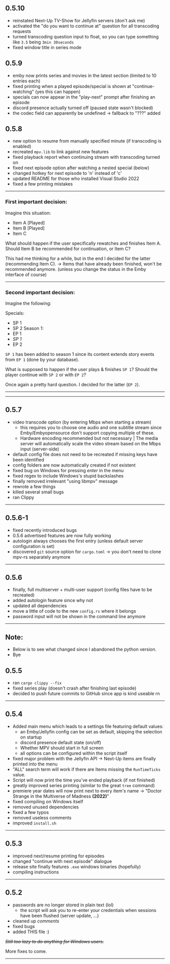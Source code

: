 ## **0.5.10**

* reinstated Next-Up TV-Show for Jellyfin servers (don't ask me)
* activated the "do you want to continue at" question for all transcoding requests
* turned transcoding question input to float, so you can type something like `3.5` being `3min 30seconds`
* fixed window title in series mode

## **0.5.9**

* emby now prints series and movies in the latest section (limited to 10 entries each)
* fixed printing when a played episode/special is shown at "continue-watching" (yes this can happen)
* specials can now appear in the "play-next" prompt after finishing an episode
* discord presence actually turned off (paused state wasn't blocked)
* the codec field can apparently be undefined -> fallback to "???" added


## **0.5.8**


* new option to resume from manually specified minute (if transcoding is enabled)
* recreated `mpv.lib` to link against new features
* fixed playback report when continuing stream with transcoding turned on
* fixed next episode option after watching a nested special (below)
* changed hotkey for next episode to 'n' instead of 'c'
* updated README for those who installed Visual Studio 2022
* fixed a few printing mistakes

___

### First important decision:

Imagine this situation:

- Item A [Played]
- Item B [Played]
- Item C

What should happen if the user specifically rewatches and finishes Item A.
Should Item B be recommended for continuation, or Item C?

This had me thinking for a while, but in the end I decided for the latter (recommending Item C).
-> Items that have already been finished, won't be recommended anymore. (unless you change the status in the Emby interface of course)

___

### Second important decision:

Imagine the following:

Specials:
- SP 1
- SP 2
Season 1:
- EP 1
- *SP 1*
- EP 2

`SP 1` has been added to season 1 since its content extends story events from `EP 1` (done by your database).


What is supposed to happen if the user plays & finishes `SP 1`?
Should the player continue with `SP 2` or with `EP 2`?

Once again a pretty hard question. I decided for the latter (`EP 2`).

___
___

## **0.5.7**
+ video transcode option (by entering Mbps when starting a stream)
    + this requires you to choose one audio and one subtitle stream since Emby/Embyopensource don't support copying multiple of these.
    + Hardware encoding recommended but not necessary | The media server will automatically scale the video stream based on the Mbps input (server-side)
+ default config file does not need to be recreated if missing keys have been identified
+ config folders are now automatically created if not existent
+ fixed bug on Windows for pressing *enter* in the menu
+ fixed regex to include Windows's stupid backslashes
+ finally removed irrelevant "using libmpv" message
+ rewrote a few things
+ killed several small bugs
+ ran Clippy

___

## **0.5.6-1**
+ fixed recently introduced bugs
+ 0.5.6 advertised features are now fully working
+ autologin always chooses the first entry (unless default server configuration is set)
+ discovered `git` source option for `cargo.toml` -> you don't need to clone mpv-rs separately anymore

___

## **0.5.6**

+ finally, full multiserver + multi-user support (config files have to be recreated)
+ added autologin feature since why not
+ updated all dependencies
+ move a little of code to the new `config.rs` where it belongs
+ password input will not be shown in the command line anymore

___

## Note:
+ Below is to see what changed since I abandoned the python version.
+ Bye

## **0.5.5**

+ ran `cargo clippy --fix`
+ fixed series play (doesn't crash after finishing last episode)
+ decided to push future commits to GitHub since app is kind useable rn

___

## **0.5.4**

+ Added main menu which leads to a settings file featuring default values:
    + an Emby/Jellyfin config can be set as default, skipping the selection on startup
    + discord presence default state (on/off)
    + Whether MPV should start in full screen
    + all options can be configured within the script itself
+ fixed major problem with the Jellyfin API -> Next-Up items are finally printed into the menu
+ "ALL" search term will work if there are Items missing the `RunTimeTicks` value.
+ Script will now print the time you've ended playback (if not finished)
+ greatly improved series printing (similar to the great `tree` command)
+ premiere year dates will now print next to every item's name -> "Doctor Strange in the Multiverse of Madness **(2022)**"
+ fixed compiling on Windows itself
+ removed unused dependencies
+ fixed a few typos
+ removed useless comments
+ improved `install.sh`

___

## **0.5.3**

+ improved next/resume printing for episodes
+ changed "continue with next episode" dialogue
+ release site finally features `.exe` windows binaries (hopefully)
+ compiling instructions

___

## **0.5.2**

+ passwords are no longer stored in plain text (lol)
    + the script will ask you to re-enter your credentials when sessions have been flushed (server update, ...)
+ cleaned up *comments*
+ fixed bugs
+ added THIS file :)

~~*Still too lazy to do anything for Windows users.*~~

More fixes to come.

___
